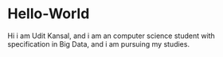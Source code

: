 # Hello-World



Hi i am Udit Kansal, 
and i am an computer science student with specification in Big Data, 
and i am pursuing my studies. 
